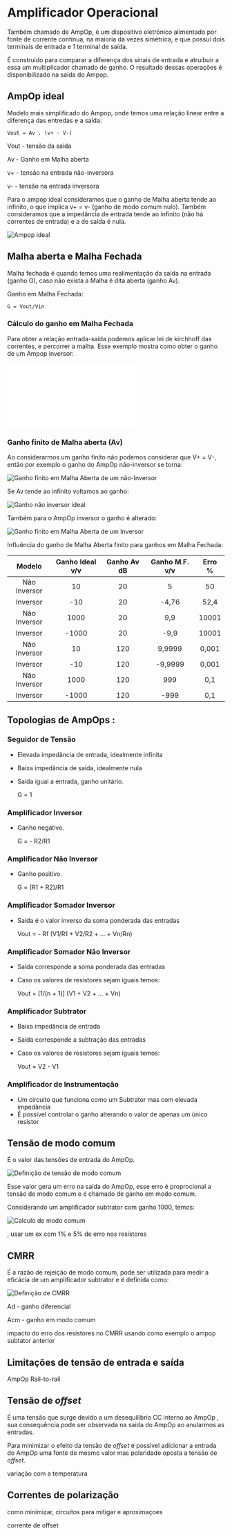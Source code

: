 # Amplificador Operacional

Também chamado de AmpOp, é um dispositivo eletrônico alimentado por fonte de corrente contínua, na maioria da vezes simétrica, e que possuí dois terminais de entrada e 1 terminal de saída.  

É construido para comparar a diferença dos sinais de entrada e atruibuir a essa um multiplicador chamado de ganho. O resultado dessas operações é disponibilizado na saída do Ampop.

## AmpOp ideal

Modelo mais simplificado do Ampop, onde temos uma relação linear entre a diferença das entredas e a saída:

    Vout = Av . (v+ - V-)

Vout - tensão da saída

Av - Ganho em Malha aberta 

v+ - tensão na entrada não-inversora

v- - tensão na entrada inversora

Para o ampop ideal consideramos que o ganho de Malha aberta tende ao infinito, o que implica v+ = v- (ganho de modo comum nulo). Também consideramos que a impedância de entrada tende ao infinito (não há correntes de entrada) e a de saída é nula.

![Ampop ideal](./img/ideal.jpeg)

## Malha aberta e Malha Fechada

Malha fechada é quando temos uma realimentação da saída na entrada (ganho G), caso não exista a Malha é dita aberta (ganho Av).

Ganho em Malha Fechada:

    G = Vout/Vin

### Cálculo do ganho em Malha Fechada

Para obter a relação entrada-saída podemos aplicar lei de kirchhoff das correntes, e percorrer a malha. Esse exemplo mostra como obter o ganho de um Ampop inversor:

![Exemplo de como obter ganho em malha fechada](./exem/mf.md)

### Ganho finito de Malha aberta (Av)

Ao considerarmos um ganho finito não podemos considerar que V+ = V-, então por exemplo o ganho do AmpOp não-inversor se torna:

![Ganho finito em Malha Aberta de um não-Inversor](./img/inv_ganhofinito.jpeg)

Se Av tende ao infinito voltamos ao ganho:

![Ganho não inversor ideal](./img/ganhoideal.jpeg)

Também para o AmpOp inversor o ganho é alterado:

![Ganho finito em Malha Aberta de um Inversor](./img/ninv_ganhofinito.jpeg)

Influência do ganho de Malha Aberta finito para ganhos em Malha Fechada:

Modelo       | Ganho Ideal v/v    | Ganho Av  dB   | Ganho M.F. v/v    | Erro  %
:-----------:| :-----------------:|:--------------:| :----------------:|:-------:
Não Inversor |  10                | 20             |  5                | 50 
Inversor     | -10                | 20             | -4,76             | 52,4 
Não Inversor |  1000              | 20             |  9,9              | 10001 
Inversor     | -1000              | 20             | -9,9              | 10001 
Não Inversor |  10                | 120            |  9,9999           | 0,001 
Inversor     | -10                | 120            | -9,9999           | 0,001 
Não Inversor |  1000              | 120            |  999              | 0,1 
Inversor     | -1000              | 120            | -999              | 0,1 

## Topologias de AmpOps :

### Seguidor de Tensão
+ Elevada impedância de entrada, idealmente infinita
+ Baixa impedância de saída, idealmente nula
+ Saída igual a entrada, ganho unitário.
    
    G = 1

### Amplificador Inversor
+ Ganho negativo.

    G = - R2/R1

### Amplificador Não Inversor
+ Ganho positivo.

    G = (R1 + R2)/R1

### Amplificador Somador Inversor
+ Saída é o valor inverso da soma ponderada das entradas

    Vout = - Rf (V1/R1 + V2/R2 + ... + Vn/Rn)

### Amplificador Somador Não Inversor
+ Saída corresponde a soma ponderada das entradas
+ Caso os valores de resistores sejam iguais temos:

    Vout = [1/(n + 1)] (V1 + V2 + ... + Vn)

### Amplificador Subtrator
+ Baixa impedância de entrada
+ Saída corresponde a subtração das entradas
+ Caso os valores de resistores sejam iguais temos:

    Vout = V2 - V1

### Amplificador de Instrumentação
+ Um circuito que funciona como um Subtrator mas com elevada impedância
+ É possivel controlar o ganho alterando o valor de apenas um único resistor  

## Tensão de modo comum

É o valor das tensões de entrada do AmpOp.

![Definição de tensão de modo comum](./img/vcm.png)

Esse valor gera um erro na saída do AmpOp, esse erro é proprocional a tensão de modo comum e é chamado de ganho em modo comum.

Considerando um amplificador subtrator com ganho 1000, temos:

![Calculo de modo comum]()

, usar um ex com 1% e 5% de erro nos resistores

## CMRR

É a razão de rejeição de modo comum, pode ser utilizada para medir a eficácia de um amplificador subtrator e é definida como:

![Definição de CMRR](./img/cmrr.png)

Ad - ganho diferencial

Acm - ganho em modo comum 

impacto do erro dos resistores no CMRR usando como exemplo o ampop subtator anterior

## Limitações de tensão de entrada e saída

AmpOp Rail-to-rail

## Tensão de *offset*

É uma  tensão que surge devido a um desequilíbrio CC interno ao AmpOp , sua consequência pode ser observada na saída do AmpOp ao anularmos as entradas. 

Para minimizar o efeito da tensão de *offset* é possivel adicionar a entrada do AmpOp uma fonte de mesmo valor mas polaridade oposta a tensão de *offset*.   

variação com a temperatura

## Correntes de polarização

como minimizar, circuitos para mitigar e aproximaçoes

corrente de offset